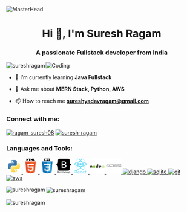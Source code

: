 ![MasterHead](https://camo.githubusercontent.com/48ec00ed4c84e771db4a1db90b56352923a8d644452a32b434d68e97006c9337/68747470733a2f2f63686b736b696c6c732e636f6d2f77702d636f6e74656e742f75706c6f6164732f323032302f30342f504e432d416e696d617465642d42616e6e6572732e676966)
<h1 align="center">Hi 👋, I'm Suresh Ragam</h1>
<h3 align="center">A passionate Fullstack developer from India</h3>
<img align="right" alt="Coding" width="400" src="https://miro.medium.com/v2/resize:fit:1100/0*7Q3yvSIv_t0ioJ-Z.gif"/>

<p align="left"> <img src="https://komarev.com/ghpvc/?username=sureshragam&label=Profile%20views&color=0e75b6&style=flat" alt="sureshragam" /> </p>

- 🌱 I’m currently learning **Java Fullstack**

- 💬 Ask me about **MERN Stack, Python, AWS**

- 📫 How to reach me **sureshyadavragam@gmail.com**

<h3 align="left">Connect with me:</h3>
<p align="left">
<a href="https://twitter.com/ragam_suresh08" target="blank"><img align="center" src="https://raw.githubusercontent.com/rahuldkjain/github-profile-readme-generator/master/src/images/icons/Social/twitter.svg" alt="ragam_suresh08" height="30" width="40" /></a>
<a href="https://linkedin.com/in/suresh-ragam" target="blank"><img align="center" src="https://raw.githubusercontent.com/rahuldkjain/github-profile-readme-generator/master/src/images/icons/Social/linked-in-alt.svg" alt="suresh-ragam" height="30" width="40" /></a>
</p>

<h3 align="left">Languages and Tools:</h3>
<p align="left"> 
<a href="https://www.python.org" target="_blank" rel="noreferrer"> <img src="https://raw.githubusercontent.com/devicons/devicon/master/icons/python/python-original.svg" alt="python" width="40" height="40"/> </a>
<a href="https://www.w3.org/html/" target="_blank" rel="noreferrer"> <img src="https://raw.githubusercontent.com/devicons/devicon/master/icons/html5/html5-original-wordmark.svg" alt="html5" width="40" height="40"/> </a> 
<a href="https://www.w3schools.com/css/" target="_blank" rel="noreferrer"> <img src="https://raw.githubusercontent.com/devicons/devicon/master/icons/css3/css3-original-wordmark.svg" alt="css3" width="40" height="40"/> </a>
<a href="https://getbootstrap.com" target="_blank" rel="noreferrer"> <img src="https://raw.githubusercontent.com/devicons/devicon/master/icons/bootstrap/bootstrap-plain-wordmark.svg" alt="bootstrap" width="40" height="40"/> </a>
<a href="https://reactjs.org/" target="_blank" rel="noreferrer"> <img src="https://raw.githubusercontent.com/devicons/devicon/master/icons/react/react-original-wordmark.svg" alt="react" width="40" height="40"/> </a> 
<a href="https://nodejs.org" target="_blank" rel="noreferrer"> <img src="https://raw.githubusercontent.com/devicons/devicon/master/icons/nodejs/nodejs-original-wordmark.svg" alt="nodejs" width="40" height="40"/> </a>
<a href="https://expressjs.com" target="_blank" rel="noreferrer"> <img src="https://raw.githubusercontent.com/devicons/devicon/master/icons/express/express-original-wordmark.svg" alt="express" width="40" height="40"/> </a>
<a href="https://www.djangoproject.com/" target="_blank" rel="noreferrer"> <img src="https://cdn.worldvectorlogo.com/logos/django.svg" alt="django" width="40" height="40"/> </a>
<a href="https://www.sqlite.org/" target="_blank" rel="noreferrer"> <img src="https://www.vectorlogo.zone/logos/sqlite/sqlite-icon.svg" alt="sqlite" width="40" height="40"/> </a>
<a href="https://git-scm.com/" target="_blank" rel="noreferrer"> <img src="https://www.vectorlogo.zone/logos/git-scm/git-scm-icon.svg" alt="git" width="40" height="40"/> </a> 
<a href="https://aws.amazon.com" target="_blank" rel="noreferrer"> <img src="https://www.cascadeo.com/wp-content/uploads/2022/11/KRgw2UkV_400x400.jpg" alt="aws" width="40" height="40"/> </a> 
</p>

<p><img align="left" src="https://github-readme-stats.vercel.app/api/top-langs?username=sureshragam&show_icons=true&locale=en&layout=compact" alt="sureshragam" /></p>

<p>&nbsp;<img align="center" src="https://github-readme-stats.vercel.app/api?username=sureshragam&show_icons=true&locale=en" alt="sureshragam" /></p>

<p><img align="center" src="https://github-readme-streak-stats.herokuapp.com/?user=sureshragam&" alt="sureshragam" /></p>
